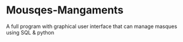 # Mousqes-Mangaments
A full program with graphical user interface that can manage masques using SQL &amp; python
